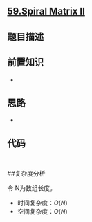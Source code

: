 ## [59.Spiral Matrix II](https://leetcode.com/problems/spiral-matrix-ii/description/)



## 题目描述



## 前置知识

- 


## 思路

-  


## 代码

```python



```


##复杂度分析

令 N为数组长度。

- 时间复杂度：$O(N)$
- 空间复杂度：$O(N)$


